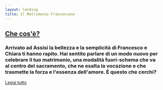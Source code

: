 ```yaml
---
layout: landing
title: Il Matrimonio Francescano
---
```


## [Che cos'è?](/il-matrimonio-francescano)

### Arrivato ad Assisi la bellezza e la semplicità di Francesco e Chiara ti hanno rapito. Hai sentito parlare di un modo nuovo per celebrare il tuo matrimonio, una modalità fuori-schema che va al centro del sacramento, che ne esalta la vocazione e che trasmette la forza e l'essenza dell'amore. È questo che cerchi?

<div class="readMoreButton">
<a href="/il-matrimonio-francescano">
Leggi tutto <i class="fa fa-long-arrow-right"></i></a>
</div>